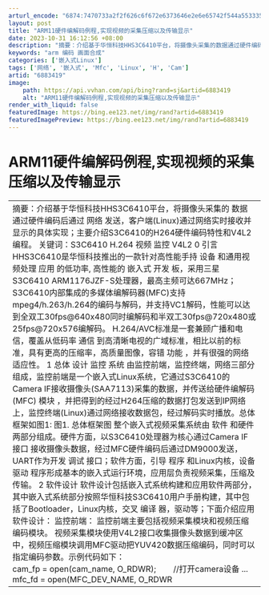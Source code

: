 ```yaml
---
arturl_encode: "6874:7470733a2f2f626c6f672e6373646e2e6e65742f544a553335:352f61727469636c652f64657461696c732f36383833343139"
layout: post
title: "ARM11硬件编解码例程,实现视频的采集压缩以及传输显示"
date: 2023-10-31 16:12:56 +08:00
description: "摘要：介绍基于华恒科技HHS3C6410平台，将摄像头采集的数据通过硬件编码后通过网络发送，客户端("
keywords: "arm 编码 画面合成"
categories: ['嵌入式Linux']
tags: ['网络', '嵌入式', 'Mfc', 'Linux', 'H', 'Cam']
artid: "6883419"
image:
    path: https://api.vvhan.com/api/bing?rand=sj&artid=6883419
    alt: "ARM11硬件编解码例程,实现视频的采集压缩以及传输显示"
render_with_liquid: false
featuredImage: https://bing.ee123.net/img/rand?artid=6883419
featuredImagePreview: https://bing.ee123.net/img/rand?artid=6883419
---
```


# ARM11硬件编解码例程,实现视频的采集压缩以及传输显示

|  |
| --- |
| 摘要：介绍基于华恒科技HHS3C6410平台，将摄像头采集的 数据 通过硬件编码后通过 网络 发送，客户端(Linux)通过网络实时接收并显示的具体实现；主要介绍S3C6410的H264硬件编码特性和V4L2编程。     关键词：S3C6410 H.264 视频 监控 V4L2     0 引言   HHS3C6410是华恒科技推出的一款针对高性能手持 设备 和通用视频处理 应用 的低功率, 高性能的 嵌入式  开发 板，采用三星S3C6410 ARM1176JZF-S处理器，最高主频可达667MHz；S3C6410内部集成的多媒体编解码器(MFC)支持mpeg4/h.263/h.264的编码与解码，并支持VC1解码，性能可以达到全双工30fps@640x480同时编解码和半双工30fps@720x480或25fps@720x576编解码。   H.264/AVC标准是一套兼顾广播和电信，覆盖从低码率 通信 到高清晰电视的广域标准，相比以前的标准，具有更高的压缩率，高质量图像，容错 功能 ，并有很强的网络适应性。     1 总体 设计   监控 系统 由监控前端，监控终端，网络三部分组成，监控前端是一个嵌入式Linux系统，它通过S3C6410的Camera IF接收摄像头(SAA7113)采集的数据，并传送给硬件编解码(MFC) 模块 ，并把得到的经过H264压缩的数据打包发送到IP网络上，监控终端(Linux)通过网络接收数据包，经过解码实时播放。总体框架如图1:     图1. 总体框架图   整个嵌入式视频采集系统由 软件 和硬件两部分组成。硬件方面，以S3C6410处理器为核心通过Camera IF 接口 接收摄像头数据，经过MFC硬件编码后通过DM9000发送，UART作为开发 调试 接口；软件方面，引导 程序 和Linux内核，设备 驱动 程序形成基本的嵌入式运行环境，应用层负责视频采集，压缩及传输。     2 软件设计   软件设计包括嵌入式系统构建和应用软件两部分，其中嵌入式系统部分按照华恒科技S3C6410用户手册构建，其中包括了Bootloader，Linux内核，交叉 编译 器，驱动等；下面介绍应用软件设计：     监控前端：   监控前端主要包括视频采集模块和视频压缩编码模块。   视频采集模块使用V4L2接口收集摄像头数据到缓冲区中，视频压缩模块调用MFC驱动把YUV420数据压缩编码，同时可以指定编码参数。示例代码如下：     cam_fp = open(cam_name, O_RDWR);        //打开camera设备   ...   mfc_fd = open(MFC_DEV_NAME, O_RDWR|O_NDELAY);    //打开MFC设备   ...   addr = (char *) mmap(0,BUF_SIZE,PROT_READ | PROT_WRITE,MAP_SHARED,mfc_fd,0);        //mmap MFC   // 设置 编码参数   enc_init.in_width        =    out_width;   enc_init.in_height        =    out_height;   enc_init.in_frameRateRes    =    atoi(argv[2]);   enc_init.in_frameRateDiv    =    0;   enc_init.in_bitrate         =    atoi(argv[3]);   enc_init.in_gopNum        =    atoi(argv[4]);     ioctl(mfc_fd, IOCTL_MFC_H264_ENC_INIT, &enc_init);     frame_size  = (enc_init.in_width * enc_init.in_height * 3) >> 1;   //得到MFC 输入 缓冲区地址   get_buf_addr.in_usr_data = (int)addr;   ioctl(mfc_fd, IOCTL_MFC_GET_FRAM_BUF_ADDR, &get_buf_addr);   in_buf = (char *)get_buf_addr.out_buf_addr;   //得到MFC 输出 缓冲区地址   get_buf_addr.in_usr_data = (int)addr;   ioctl(mfc_fd, IOCTL_MFC_GET_LINE_BUF_ADDR, &get_buf_addr);   out_buf = (char *)get_buf_addr.out_buf_addr;   //V4L2编程   ioctl(cam_fp, VIDIOC_QUERYCAP, &cap);   //选择输入/输出   ioctl(cam_fp, VIDIOC_S_INPUT, &index);   ioctl(cam_fp, VIDIOC_S_OUTPUT, &index);   //设置格式，注意必须设置输出为YUV420格式   ioctl(cam_fp, VIDIOC_G_FBUF, &fb);   fb.capability = cap.capabilities;   fb.fmt.width = out_width;   fb.fmt.height = out_height;   fb.fmt.pixelformat = V4L2_PIX_FMT_YUV420;   ioctl(cam_fp, VIDIOC_S_FBUF, &fb);     on = 1;   ioctl(cam_fp, VIDIOC_OVERLAY, &on);     while(1)   {   ...   //接收摄像头数据到MFC的输入缓冲区   read(cam_fp,  in_buf,  (out_width * out_height * 3 / 2));   //控制MFC开始编码   ioctl(mfc_fd, IOCTL_MFC_H264_ENC_EXE, &enc_exe);   //把编码后帧的大小及数据发送出去   send(net_fd, &enc_exe.out_encoded_size, 2, 0);   send(net_fd, out_buf, enc_exe.out_encoded_size, 0);   ...   }   把摄像头的输出直接设为MFC的输入可以节省一次内存操作。     监控终端：   监控终端是一台运行Linux的PC机，主要负责从网络接收压缩包，使用SDL和Avcodec解码并显示，示例代码如下：   ...   While(1)   {   ...   //接收压缩包   recv(sock_fd, &size, 2, MSG_WAITALL);   recv(sock_fd, &frame_buf[0], size, MSG_WAITALL);   //初始化avcodec   if (!pCodecCtx)   {   avcodec_init();   pCodecCtx = avcodec_alloc_context();   avcodec_open(pCodecCtx, pCodec);   //设置参数   if (pCodec->capabilities & CODEC_CAP_TRUNCATED)   {   pCodecCtx->flags |=   CODEC_FLAG_TRUNCATED;   pCodecCtx->height = 480;   pCodecCtx->width  = 640;   }   pFrame = avcodec_alloc_frame();   avcodec_decode_video(pCodecCtx, pFrame, &frame_finishd, sps_buf, sizeof(sps_buf));   //初始化SDL   SDL_Init(SDL_INIT_VIDEO);   screen = SDL_SetVideoMode (pCodecCtx->width, pCodecCtx->height, 0, 0);   yuv = SDL_CreateYUVOverlay(pCodecCtx->width, pCodecCtx->height, SDL_YV12_OVERLAY, screen);     SDL_WM_SetCaption(buf, "H264/TCP");   rect.y = rect.x = 0;   rect.w = pCodecCtx->width;   rect.h = pCodecCtx->height;     pict.data[0]     = yuv->pixels[0];   pict.data[1]     = yuv->pixels[2];   pict.data[2]     = yuv->pixels[1];     pict.linesize[0] = yuv->pitches[0];   pict.linesize[1] = yuv->pitches[2];   pict.linesize[2] = yuv->pitches[1];   }     if (pCodecCtx)   {   //解码视频流   avcodec_decode_video(pCodecCtx, pFrame, &frame_finishd, frame_buf, size);   if (frame_finishd && yuv)   {   SDL_LockYUVOverlay(yuv);   if ((!swsctx && !(swsctx = sws_getContext(pCodecCtx->width,   pCodecCtx->height, pCodecCtx->pix_fmt,   pCodecCtx->width,  pCodecCtx->height,   PIX_FMT_YUV420P, SWS_BICUBIC, NULL, NULL, NULL))) ||   sws_scale(swsctx, pFrame->data, pFrame->linesize, 0,   pCodecCtx->height, pict.data, pict.linesize))   perror("sws ");     SDL_UnlockYUVOverlay (yuv);   //显示   SDL_DisplayYUVOverlay(yuv, &rect);   }   }   }   以上程序编译需要libSDL, libavcodec, libswscale。     3 小结   本系统基于S3C6410实时采集，编码，传输数据，基本实现了视频监控的功能，测试采集，编码，传输VGA的图像可以达到25fps，使用多线程优化后应该可以更高，VGA分辨率图像经过H.264编码后平均每帧只有12k左右，占用网络带宽很少。       参考文献   [1]    S3C6410X_UM_Rev1.10_080822.pdf   [2]    Video for Linux Two API Specification Revision 0.23.pdf   [3]    http://ffmpeg.mplayerhq.hu/ |